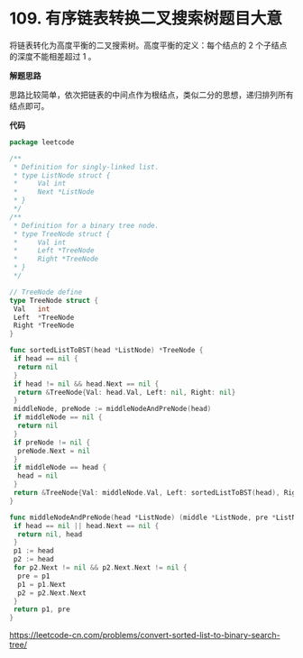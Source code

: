 # 109. 有序链表转换二叉搜索树**题目大意**  

将链表转化为高度平衡的二叉搜索树。高度平衡的定义：每个结点的 2 个子结点的深度不能相差超过 1 。

**解题思路**  

思路比较简单，依次把链表的中间点作为根结点，类似二分的思想，递归排列所有结点即可。

**代码**  

```go
package leetcode

/**
 * Definition for singly-linked list.
 * type ListNode struct {
 *     Val int
 *     Next *ListNode
 * }
 */
/**
 * Definition for a binary tree node.
 * type TreeNode struct {
 *     Val int
 *     Left *TreeNode
 *     Right *TreeNode
 * }
 */

// TreeNode define
type TreeNode struct {
 Val   int
 Left  *TreeNode
 Right *TreeNode
}

func sortedListToBST(head *ListNode) *TreeNode {
 if head == nil {
  return nil
 }
 if head != nil && head.Next == nil {
  return &TreeNode{Val: head.Val, Left: nil, Right: nil}
 }
 middleNode, preNode := middleNodeAndPreNode(head)
 if middleNode == nil {
  return nil
 }
 if preNode != nil {
  preNode.Next = nil
 }
 if middleNode == head {
  head = nil
 }
 return &TreeNode{Val: middleNode.Val, Left: sortedListToBST(head), Right: sortedListToBST(middleNode.Next)}
}

func middleNodeAndPreNode(head *ListNode) (middle *ListNode, pre *ListNode) {
 if head == nil || head.Next == nil {
  return nil, head
 }
 p1 := head
 p2 := head
 for p2.Next != nil && p2.Next.Next != nil {
  pre = p1
  p1 = p1.Next
  p2 = p2.Next.Next
 }
 return p1, pre
}
```

https://leetcode-cn.com/problems/convert-sorted-list-to-binary-search-tree/